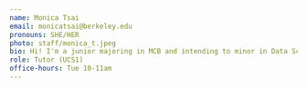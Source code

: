 ```yaml
---
name: Monica Tsai
email: monicatsai@berkeley.edu
pronouns: SHE/HER
photo: staff/monica_t.jpeg
bio: Hi! I'm a junior majoring in MCB and intending to minor in Data Science. In my free time, I like trying out new restaurants and watching Formula 1. Welcome to Data 8!
role: Tutor (UCS1)
office-hours: Tue 10-11am
---
```


